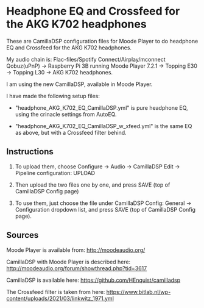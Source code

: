 
# Headphone EQ and Crossfeed for the AKG K702 headphones

These are CamillaDSP configuration files for Moode Player to do headphone EQ and Crossfeed for the AKG K702 headphones.

My audio chain is:
Flac-files/Spotify Connect/Airplay/mconnect Qobuz(uPnP) -> Raspberry Pi 3B running Moode Player 7.2.1 -> Topping E30 -> Topping L30 -> AKG K702 headphones.

I am using the new CamillaDSP, available in Moode Player.

I have made the following setup files:

*  "headphone_AKG_K702_EQ_CamillaDSP.yml" is pure headphone EQ, using the crinacle settings from AutoEQ.

*  "headphone_AKG_K702_EQ_CamillaDSP_w_xfeed.yml" is the same EQ as above, but with a Crossfeed filter behind.

## Instructions

1. To upload them, choose Configure -> Audio -> CamillaDSP Edit -> Pipeline configuration: UPLOAD

2. Then upload the two files one by one, and press SAVE (top of CamillaDSP Config page)

3. To use them, just choose the file under CamillaDSP Config: General -> Configuration dropdown list, and press SAVE (top of CamillaDSP Config page).

## Sources

Moode Player is available from: http://moodeaudio.org/

CamillaDSP with Moode Player is described here: http://moodeaudio.org/forum/showthread.php?tid=3617

CamillaDSP is available here: https://github.com/HEnquist/camilladsp

The Crossfeed filter is taken from here: https://www.bitlab.nl/wp-content/uploads/2021/03/linkwitz_1971.yml

